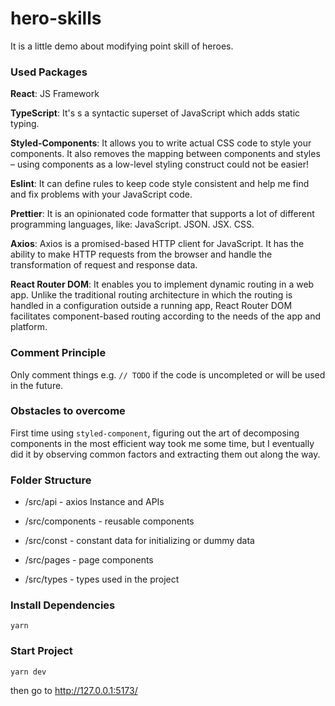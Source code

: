 # hero-skills

It is a little demo about modifying point skill of heroes.

### Used Packages

**React**: JS Framework

**TypeScript**: It's s a syntactic superset of JavaScript which adds static typing.

**Styled-Components**: It allows you to write actual CSS code to style your components. It also removes the mapping between components and styles – using components as a low-level styling construct could not be easier!

**Eslint**: It can define rules to keep code style consistent and help me find and fix problems with your JavaScript code.

**Prettier**: It is an opinionated code formatter that supports a lot of different programming languages, like: JavaScript. JSON. JSX. CSS.

**Axios**: Axios is a promised-based HTTP client for JavaScript. It has the ability to make HTTP requests from the browser and handle the transformation of request and response data.

**React Router DOM**: It enables you to implement dynamic routing in a web app. Unlike the traditional routing architecture in which the routing is handled in a configuration outside a running app, React Router DOM facilitates component-based routing according to the needs of the app and platform.

### Comment Principle

Only comment things e.g. `// TODO` if the code is uncompleted or will be used in the future.

### Obstacles to overcome

First time using `styled-component`, figuring out the art of decomposing components in the most efficient way took me some time, but I eventually did it by observing common factors and extracting them out along the way.

### Folder Structure

+ /src/api - axios Instance and APIs

+ /src/components - reusable components

+ /src/const - constant data for initializing or dummy data

+ /src/pages - page components

+ /src/types - types used in the project

### Install Dependencies

`yarn`

### Start Project

`yarn dev`

then go to http://127.0.0.1:5173/
